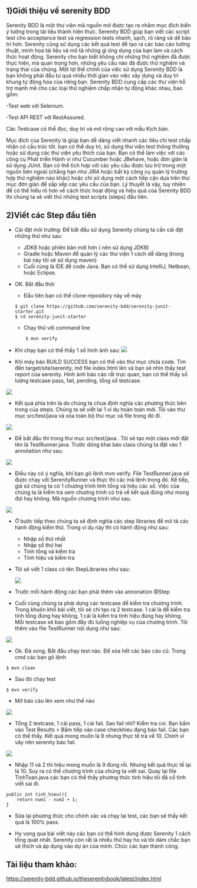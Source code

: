 ## 1)Giới thiệu về serenity BDD
Serenity BDD là một thư viện mã nguồn mở được tạo ra nhằm mục đích biến ý tưởng trong tài liệu thành hiện thực. Serenity BDD giúp bạn viết các script test cho  acceptance test và regression tests nhanh, sạch, rõ ràng và dễ bảo trì hơn. Serenity cũng sử dụng các kết quả test để tạo ra các báo cáo tường thuật, minh họa tài liệu và mô tả những gì ứng dụng của bạn làm và cách thức hoạt động. Serenity cho bạn biết không chỉ những thử nghiệm đã được thực hiện, mà quan trọng hơn, những yêu cầu nào đã được thử nghiệm và trạng thái của chúng.
Một lợi thế chính của việc sử dụng Serenity BDD là bạn không phải đầu tư quá 
nhiều thời gian vào việc xây dựng và duy trì khung tự động hóa của riêng bạn.
Serenity BDD cung cấp các thư viện hỗ trợ mạnh mẽ cho các loại thử nghiệm chấp nhận tự động khác nhau, bao gồm:

-Test web với Selenium.

-Test API REST với RestAssured.

Các Testcase có thể đọc, duy trì và mở rộng cao với mẫu Kịch bản.

Mục đích của Serenity là giúp bạn dễ dàng viết nhanh các tiêu chí test chấp nhận có cấu trúc tốt. bạn có thể duy trì, sử dụng thư viện test thông thường hoặc sử dụng các thư viện yêu thích của bạn. Bạn có thể làm việc với các công cụ Phát triển Hành vi như Cucumber hoặc JBehave, hoặc đơn giản là sử dụng JUnit. Bạn có thể tích hợp với các yêu cầu được lưu trữ trong một nguồn bên ngoài (chẳng hạn như JIRA hoặc bất kỳ công cụ quản lý trường hợp thử nghiệm nào khác) hoặc chỉ sử dụng một cách tiếp cận dựa trên thư mục đơn giản để sắp xếp các yêu cầu của bạn.
Lý thuyết là vậy, tuy nhiên để có thể hiểu rõ hơn về cách thức hoạt động và hiệu quả của Serenity BDD thì chúng ta sẽ viết thử những test scripts (steps) đầu tiên.

## 2)Viết các Step đầu tiên
* Cài đặt môi trường: Để bắt đầu sử dụng Serenity chúng ta cần cài đặt những thứ như sau:
    * JDK8 hoặc phiên bản mới hơn ( nên sử dụng JDK8)
    * Gradle hoặc Maven để quản lý các thư viện 1 cách dễ dàng (trong bài này tôi sẽ sử dụng maven)
    * Cuối cùng là IDE để code Java. Bạn có thể sử dụng IntelliJ, Netbean, hoặc Eclipse.

* OK. Bắt đầu thôi
    * Đầu tiên bạn có thể clone repository này về máy
    ```
    $ git clone https://github.com/serenity-bdd/serenity-junit-starter.git
    $ cd serenity-junit-starter
    ```


    * Chạy thử với command line
    ```
        $ mvn verify
    ```

* Khi chạy bạn có thể thấy 1 số hình ảnh sau:
![](https://images.viblo.asia/33a74444-0a29-4568-922b-33f08232b0be.png)

* Khi máy báo BUILD SUCCESS bạn có thể vào thư mục chứa code. Tìm đến target/site/serenity, mở file index.html lên và bạn sẽ nhìn thấy test report của serenity. Hình ảnh báo cáo rất trực quan, bạn có thể thấy số lượng testcase pass, fail, pending, tổng số testcase.

![](https://images.viblo.asia/8247000a-0e3e-4699-b8a7-f10d5afc2131.png)

   * Kết quả phía trên là do chúng ta chưa định nghĩa các phương thức bên trong của steps. Chúng ta sẽ viết lại 1 ví dụ hoàn toàn mới. Tôi vào thư mục src/test/java và xóa toàn bộ thư mục và file trong đó đi.
   
   ![](https://images.viblo.asia/c6f8e8aa-8652-47f3-ad43-b6dc910b9506.png)
   
*  Để bắt đầu thì trong thư mục src/test/java . Tôi sẽ tạo một class mới đặt tên là TestRunner.java. Trước dòng khai báo class chúng ta đặt vào 1 annotation như sau:

![](https://images.viblo.asia/35e9f4ba-6357-45b1-b18b-83728c1daafc.png)

* Điều này có ý nghĩa, khi bạn gõ lệnh mvn verify. File TestRunner.java sẽ được chạy với SerenityRunner và thực thi các mã lệnh trong đó.
Kế tiếp, giả sử chúng ta có 1 chương trình tính tổng và hiệu các số. Việc của chúng ta là kiểm tra xem chương trình có trả về kết quả đúng như mong đợi hay không. Mã nguồn chương trình như sau.

![](https://images.viblo.asia/b72fab32-d29c-4385-ad73-1655d9a55df0.png)

* Ở bước tiếp theo chúng ta sẽ định nghĩa các step libraries để mô tả các hành động kiểm thử. Trong ví dụ này thì có hành động như sau:
    * Nhập số thứ nhất
    * Nhập số thứ hai
    * Tính tổng và kiểm tra
    * Tính hiệu và kiểm tra
* Tôi sẽ viết 1 class có tên StepLibraries như sau:

     ![](https://images.viblo.asia/641b20be-d5c7-4f21-a3e7-2c59c06792a7.png)

* Trước mỗi hành động các bạn phải thêm vào annonation @Step
* Cuối cùng chúng ta phải dựng các testcase để kiểm tra chương trình. Trong khuôn khổ bài viết, tôi sẽ chỉ tạo ra 2 testcase. 1 cái là để kiểm tra tính tổng đúng hay không, 1 cái là kiểm tra  tính hiệu đúng hay không. Mỗi testcase sẽ bao gồm đầy đủ luồng nghiệp vụ của chương trình. Tôi thêm vào file TestRunner nội dung như sau:

![](https://images.viblo.asia/dc44c727-00e6-47cd-a392-853fce77fa45.png)

* Ok. Đã xong. Bắt đầu chạy test nào. Để xóa hết các báo cáo cũ. Trong cmd các bạn gõ lệnh
```
$ mvn clean
```
* Sau đó chạy test
```
$ mvn verify
```

* Mở báo cáo lên xem như thế nào

![](https://images.viblo.asia/ac21e3b8-14d4-4456-badf-4ebcfc2332b6.png)

* Tổng 2 testcase, 1 cái pass, 1 cái fail. Sao fail nhỉ? Kiểm tra coi. Bạn bấm vào Test Results > Bấm tiếp vào case checkhieu đang báo fail. Các bạn có thể thấy. Kết quả mong muốn là 9 nhưng thực tế trả về 10. Chính vì vây nên serenity báo fail.

![](https://images.viblo.asia/68cc3ea8-4f56-4d08-975c-fc6fc335e2d9.png)

* Nhập 11 và 2 thì hiệu mong muốn là 9 đúng rồi. Nhưng kết quả thực tế lại là 10. Suy ra có thể chương trình của chúng ta viết sai. Quay lại file TinhToan.java các bạn có thể thấy phương thức tính hiệu tôi đã cố tình viết sai đi.

```
public int tinh_hieu(){
    return num1 - num2 + 1;
}
```

* Sửa lại phương thức cho chính xác và chạy lại test, các bạn sẽ thấy kết quả là 100% pass.

* Hy vọng qua bài viết này các bạn có thể hình dung được Serenity 1 cách tổng quát nhất. Serenity còn rất là nhiều thứ hay ho và tôi dám chắc bạn sẽ thích và áp dụng vào dự án của mình. Chúc các bạn thành công.

## Tài liệu tham khảo: 
https://serenity-bdd.github.io/theserenitybook/latest/index.html